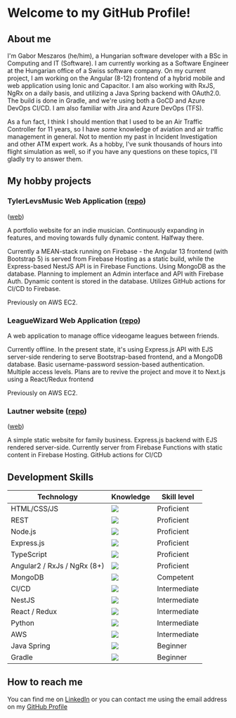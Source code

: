 # Welcome to my GitHub Profile!

## About me

I'm Gabor Meszaros (he/him), a Hungarian software developer with a BSc in Computing and IT (Software). I am currently working as a Software Engineer at the Hungarian office of a  Swiss software company. On my current project, I am working on the Angular (8-12) frontend of a hybrid mobile and web application using Ionic and Capacitor. I am also working with RxJS, NgRx on a daily basis, and utilizing a Java Spring backend with OAuth2.0. The build is done in Gradle, and we're using both a GoCD and Azure DevOps CI/CD. I am also familiar with Jira and Azure DevOps (TFS).

As a fun fact, I think I should mention that I used to be an Air Traffic Controller for 11 years, so I have *some* knowledge of aviation and air traffic management in general. Not to mention my past in Incident Investigation and other ATM expert work. As a hobby, I've sunk thousands of hours into flight simulation as well, so if you have any questions on these topics, I'll gladly try to answer them.

## My hobby projects

### TylerLevsMusic Web Application ([repo](https://github.com/MikeSierra88/tlm-web-app))
([web](https://tylerlevs.com))

A portfolio website for an indie musician. Continuously expanding in features, and moving towards fully dynamic content. Halfway there.

Currently a MEAN-stack running on Firebase - the Angular 13 frontend (with Bootstrap 5) is served from Firebase Hosting as a static build, while the Express-based NestJS API is in Firebase Functions. Using MongoDB as the database. Planning to implement an Admin interface and API with Firebase Auth. Dynamic content is stored in the database. Utilizes GitHub actions for CI/CD to Firebase.

Previously on AWS EC2.

### LeagueWizard Web Application ([repo](https://github.com/MikeSierra88/leaguewizard))

A web application to manage office videogame leagues between friends.

Currently offline. In the present state, it's using Express.js API with EJS server-side rendering to serve Bootstrap-based frontend, and a MongoDB database. Basic username-password session-based authentication. Multiple access levels. Plans are to revive the project and move it to Next.js using a React/Redux frontend

Previously on AWS EC2.

### Lautner website ([repo](https://github.com/MikeSierra88/lautner))
([web](https://lautnerbt.info))

A simple static website for family business. Express.js backend with EJS rendered server-side. Currently server from Firebase Functions with static content in Firebase Hosting. GitHub actions for CI/CD

## Development Skills


| Technology                  | Knowledge                          | Skill level   |
| --------------------------- | ---------------------------------- | ------------- |
| HTML/CSS/JS                 | ![](https://progress-bar.dev/100)  | Proficient    |
| REST                        | ![](https://progress-bar.dev/90)   | Proficient    |
| Node.js                     | ![](https://progress-bar.dev/85)   | Proficient    |
| Express.js                  | ![](https://progress-bar.dev/85)   | Proficient    |
| TypeScript                  | ![](https://progress-bar.dev/80)   | Proficient    |
| Angular2 / RxJs / NgRx (8+) | ![](https://progress-bar.dev/80)   | Proficient    |
| MongoDB                     | ![](https://progress-bar.dev/70)   | Competent     |
| CI/CD                       | ![](https://progress-bar.dev/60)   | Intermediate  |
| NestJS                      | ![](https://progress-bar.dev/60)   | Intermediate  |
| React / Redux               | ![](https://progress-bar.dev/55)   | Intermediate  |
| Python                      | ![](https://progress-bar.dev/50)   | Intermediate  |
| AWS                         | ![](https://progress-bar.dev/50)   | Intermediate  |
| Java Spring                 | ![](https://progress-bar.dev/25)   | Beginner      |
| Gradle                      | ![](https://progress-bar.dev/25)   | Beginner      |
   
## How to reach me

You can find me on [LinkedIn](https://www.linkedin.com/in/meszaros-g/) or you can contact me using the email address on my [GitHub Profile](https://github.com/MikeSierra88)
